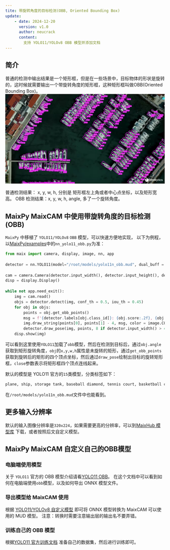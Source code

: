 ```yaml
---
tite: 带旋转角度的目标检测(OBB, Oriented Bounding Box)
update:
    - date: 2024-12-20
      version: v1.0
      author: neucrack
      content:
        支持 YOLO11/YOLOv8 OBB 模型并添加文档
---
```


## 简介

普通的检测中输出结果是一个矩形框，但是在一些场景中，目标物体的形状是旋转的，这时候就需要输出一个带旋转角度的矩形框，这种矩形框叫做OBB(Oriented Bounding Box)。
![](../../assets/ships-detection-using-obb.jpeg)

普通检测结果： x, y, w, h, 分别是 矩形框左上角或者中心点坐标，以及矩形宽高。
OBB 检测结果：x, y, w, h, angle, 多了一个旋转角度。

## MaixPy MaixCAM 中使用带旋转角度的目标检测(OBB)

`MaixPy` 中移植了 `YOLO11/YOLOv8` `OBB` 模型，可以快速方便地实现， 以下为例程，以[MaixPy/examples](https://github.com/sipeed/maixpy)中的`nn_yolo11_obb.py`为准：
```python
from maix import camera, display, image, nn, app

detector = nn.YOLO11(model="/root/models/yolo11n_obb.mud", dual_buff = True)

cam = camera.Camera(detector.input_width(), detector.input_height(), detector.input_format())
disp = display.Display()

while not app.need_exit():
    img = cam.read()
    objs = detector.detect(img, conf_th = 0.5, iou_th = 0.45)
    for obj in objs:
        points = obj.get_obb_points()
        msg = f'{detector.labels[obj.class_id]}: {obj.score:.2f}, {obj.angle * 180:.1f}'
        img.draw_string(points[0], points[1] - 4, msg, color = image.COLOR_RED)
        detector.draw_pose(img, points, 8 if detector.input_width() > 480 else 4, image.COLOR_RED, close=True)
    disp.show(img)
```

可以看到这里使用`YOLO11`加载了`obb`模型，然后在检测到目标后，通过`obj.angle`获取到矩形旋转角度，`obj`的`x,y,w,h`属性是未旋转的矩形，通过`get_obb_points`获取到旋转后的矩形的四个顶点坐标，然后通过`draw_pose`绘制出目标的旋转矩形框，`close`参数表示将矩形框四个顶点连线起来。


默认的模型是 YOLO11 官方的`15`类模型，分类标签如下：
```python
plane, ship, storage tank, baseball diamond, tennis court, basketball court, ground track field, harbor, bridge, large vehicle, small vehicle, helicopter, roundabout, soccer ball field, swimming pool
```
在`/root/models/yolo11n_obb.mud`文件中也能看到。

## 更多输入分辨率

默认的输入图像分辨率是`320x224`，如果需要更高的分辨率，可以到[MaixHub 模型库](https://maixhub.com/model/zoo/869) 下载，或者按照后文自定义模型。

## MaixPy MaixCAM 自定义自己的OBB模型

### 电脑端使用模型

关于 `YOLO11` 官方的 OBB 模型介绍请看[YOLO11 OBB](https://docs.ultralytics.com/tasks/obb/)。
在这个文档中可以看到如何在电脑端使用`obb`模型，以及如何导出 ONNX 模型文件。

### 导出模型给 MaixCAM 使用

根据 [YOLO11/YOLOv8 自定义模型](./customize_model_yolov8.md) 即可将 ONNX 模型转换为 MaixCAM 可以使用的 MUD 模型。
注意：转换时需要注意输出层的输出名不要弄错。

### 训练自己的 OBB 模型

根据[YOLO11 官方训练文档](https://docs.ultralytics.com/datasets/obb/dota-v2/) 准备自己的数据集，然后进行训练即可。




